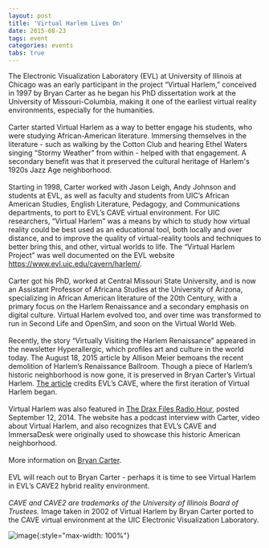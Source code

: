 ```yaml
---
layout: post
title: 'Virtual Harlem Lives On'
date: 2015-08-23
tags: event
categories: events
tabs: true
---
```


The Electronic Visualization Laboratory (EVL) at University of Illinois at Chicago was an early participant in the project &ldquo;Virtual Harlem,&rdquo; conceived in 1997 by Bryan Carter as he began his PhD dissertation work at the University of Missouri-Columbia, making it one of the earliest virtual reality environments, especially for the humanities.<br><br>
Carter started Virtual Harlem as a way to better engage his students, who were studying African-American literature. Immersing themselves in the literature - such as walking by the Cotton Club and hearing Ethel Waters singing &ldquo;Stormy Weather&rdquo; from within - helped with that engagement. A secondary benefit was that it preserved the cultural heritage of Harlem's 1920s Jazz Age neighborhood.<br><br> 
Starting in 1998, Carter worked with Jason Leigh, Andy Johnson and students at EVL, as well as faculty and students from UIC&rsquo;s African American Studies, English Literature, Pedagogy, and Communications departments, to port to EVL&rsquo;s CAVE virtual environment. For UIC researchers, &ldquo;Virtual Harlem&rdquo; was a means by which to study how virtual reality could be best used as an educational tool, both locally and over distance, and to improve the quality of virtual-reality tools and techniques to better bring this, and other, virtual worlds to life. The &ldquo;Virtual Harlem Project&rdquo; was well documented on the EVL website <https://www.evl.uic.edu/cavern/harlem/>.<br><br> 
Carter got his PhD, worked at Central Missouri State University, and is now an Assistant Professor of Africana Studies at the University of Arizona, specializing in African American literature of the 20th Century, with a primary focus on the Harlem Renaissance and a secondary emphasis on digital culture. Virtual Harlem evolved too, and over time was transformed to run in Second Life and OpenSim, and soon on the Virtual World Web.<br><br> 
Recently, the story &ldquo;Virtually Visiting the Harlem Renaissance&rdquo; appeared in the newsletter Hyperallergic, which profiles art and culture in the world today. The August 18, 2015 article by Allison Meier bemoans the recent demolition of Harlem&rsquo;s Renaissance Ballroom. Though a piece of Harlem&rsquo;s historic neighborhood is now gone, it is preserved in Bryan Carter&rsquo;s Virtual Harlem. <a href="http://hyperallergic.com/229303/virtually-visiting-the-harlem-renaissance/">The article</a> credits EVL&rsquo;s CAVE, where the first iteration of Virtual Harlem began.<br><br>
Virtual Harlem was also featured in <a href="http://wp.me/p485L9-mg">The Drax Files Radio Hour</a>, posted September 12, 2014. The website has a podcast interview with Carter, video about Virtual Harlem, and also recognizes that EVL&rsquo;s CAVE and ImmersaDesk were originally used to showcase this historic American neighborhood.<br><br>
More information on <a href="http://ibryancarter.com/#about">Bryan Carter</a>.<br><br>
EVL will reach out to Bryan Carter - perhaps it is time to see Virtual Harlem in EVL&rsquo;s CAVE2 hybrid reality environment.<br><br>
<i>CAVE and CAVE2 are trademarks of the University of Illinois Board of Trustees.</i>
Image taken in 2002 of Virtual Harlem by Bryan Carter ported to the CAVE virtual environment at the UIC Electronic Visualization Laboratory.

![image](https://www.evl.uic.edu/output/originals/virtual_harlem.jpg-srcw.jpg){:style="max-width: 100%"}


